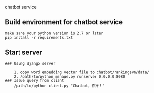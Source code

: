 chatbot service

## Build environment for chatbot service 

    make sure your python version is 2.7 or later
    pip install -r requirements.txt

## Start server
    ### Using django server

        1. copy word embedding vector file to chatbot/rankingsvm/data/ 
        2. /path/to/python manage.py runserver 0.0.0.0:8080
    ### Issue query from client
        /path/to/python client.py "Chatbot，你好！"
